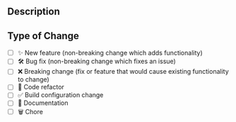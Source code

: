 <!--
  Thanks for contributing!

  Provide a description of your changes below and a general summary in the title

  Please look at the following checklist to ensure that your PR can be accepted quickly:
-->
## Description
<!--- Describe your changes in detail -->


## Type of Change
<!--- Put an `x` in all the boxes that apply: -->

- [ ] ✨ New feature (non-breaking change which adds functionality)
- [ ] 🛠️ Bug fix (non-breaking change which fixes an issue)
- [ ] ❌ Breaking change (fix or feature that would cause existing functionality to change)
- [ ] 🧹 Code refactor
- [ ] ✅ Build configuration change
- [ ] 📝 Documentation
- [ ] 🗑️ Chore
